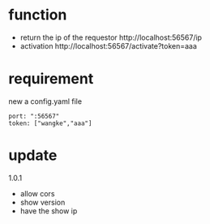 # function
* return the ip of the requestor http://localhost:56567/ip
* activation http://localhost:56567/activate?token=aaa

# requirement 
new a config.yaml file
```
port: ":56567"
token: ["wangke","aaa"]
```


# update
1.0.1
* allow cors
* show version
* have the show ip 